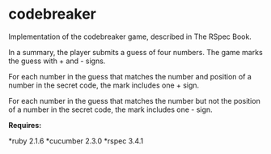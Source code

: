 # codebreaker

Implementation of the codebreaker game, described in The RSpec Book.

In a summary, the player submits a guess of four numbers. The game marks the guess with + and - signs.

For each number in the guess that matches the number and position of a number in the secret code, the mark includes one + sign.

For each number in the guess that matches the number but not the position of a number in the secret code, the mark includes one - sign.

**Requires:**

*ruby 2.1.6
*cucumber 2.3.0
*rspec 3.4.1
